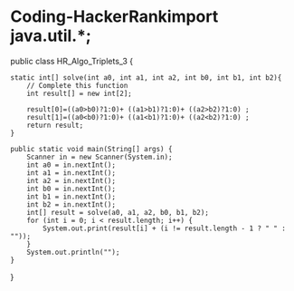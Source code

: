 # Coding-HackerRankimport java.util.*;

public class HR_Algo_Triplets_3 {

    static int[] solve(int a0, int a1, int a2, int b0, int b1, int b2){
        // Complete this function
        int result[] = new int[2];

        result[0]=((a0>b0)?1:0)+ ((a1>b1)?1:0)+ ((a2>b2)?1:0) ;
        result[1]=((a0<b0)?1:0)+ ((a1<b1)?1:0)+ ((a2<b2)?1:0) ;
        return result;
    }

    public static void main(String[] args) {
        Scanner in = new Scanner(System.in);
        int a0 = in.nextInt();
        int a1 = in.nextInt();
        int a2 = in.nextInt();
        int b0 = in.nextInt();
        int b1 = in.nextInt();
        int b2 = in.nextInt();
        int[] result = solve(a0, a1, a2, b0, b1, b2);
        for (int i = 0; i < result.length; i++) {
            System.out.print(result[i] + (i != result.length - 1 ? " " : ""));
        }
        System.out.println("");
    }

}
